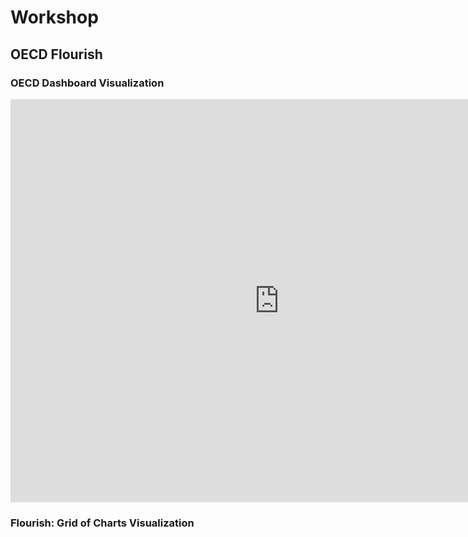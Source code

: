 # Workshop

## OECD Flourish 

### OECD Dashboard Visualization
<iframe src="https://data.oecd.org/chart/65Je" width="860" height="645" style="border: 0" mozallowfullscreen="true" webkitallowfullscreen="true" allowfullscreen="true"><a href="https://data.oecd.org/chart/65Je" target="_blank">OECD Chart: General government debt, Total, % of GDP, Annual, 2018</a></iframe>


### Flourish: Grid of Charts Visualization
<div class="flourish-embed flourish-chart" data-src="visualisation/3757132" data-url="https://flo.uri.sh/visualisation/3757132/embed" aria-label=""><script src="https://public.flourish.studio/resources/embed.js"></script></div>
